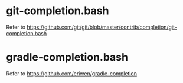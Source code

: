 # git-completion.bash
Refer to https://github.com/git/git/blob/master/contrib/completion/git-completion.bash
# gradle-completion.bash
Refer to https://github.com/eriwen/gradle-completion
